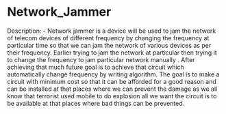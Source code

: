 # Network_Jammer

Description: -
Network jammer is a device will be used to jam the network of telecom devices of different frequency by changing the frequency at particular time so that we can jam the network of various devices as per their frequency. Earlier trying to jam the network at particular then trying it to change the frequency to jam particular network manually . After achieving that much future goal is to achieve that circuit which automatically change frequency by writing algorithm. The goal is to make a circuit with minimum cost so that it can be afforded for a good reason and can be installed at that  places where we can prevent the damage as we all know that terrorist used mobile to do explosion all we want the circuit is to be available at that places where bad things can be prevented.
